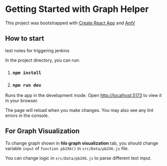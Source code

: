 # Getting Started with Graph Helper



This project was bootstrapped with [Create React App](https://github.com/facebook/create-react-app) and [AntV](https://x6.antv.antgroup.com/)

## How to start

test notes for triggering jenkins

In the project directory, you can run:

1. ### `npm install`

2. ### `npm run dev`

Runs the app in the development mode.
Open [http://localhost:5173](http://localhost:5173/) to view it in your browser.

The page will reload when you make changes.
You may also see any lint errors in the console.

## For Graph Visualization

To change graph shown in **hlo graph visualization** tab, you should change variable `input` of `function pb2X6()` in `src/Data/pb2X6.js` file.

You can change logic in `src/Data/pb2X6.js` to parse different text input.
